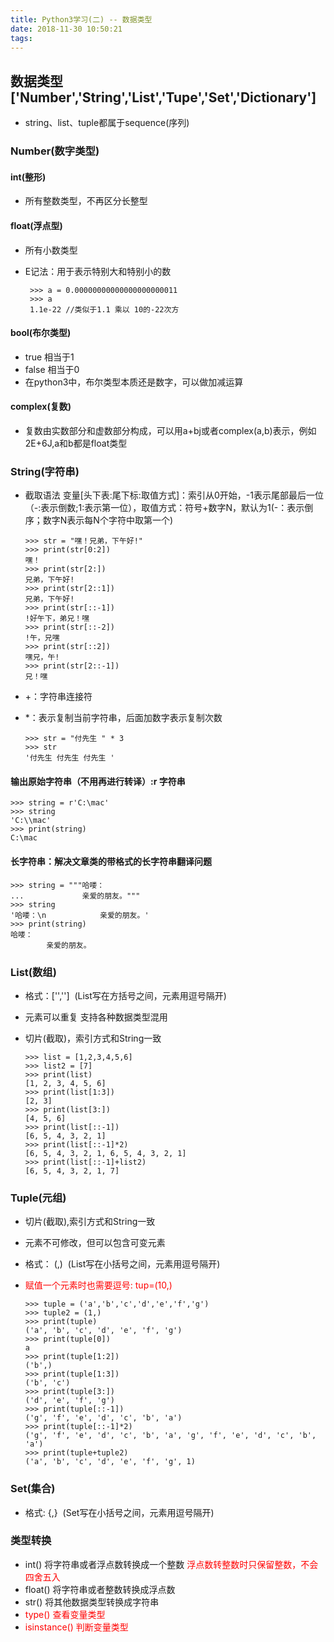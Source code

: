 ```yaml
---
title: Python3学习(二) -- 数据类型
date: 2018-11-30 10:50:21
tags:
---
```

## 数据类型['Number','String','List','Tupe','Set','Dictionary']

  - string、list、tuple都属于sequence(序列)

### Number(数字类型)
#### int(整形)
  - 所有整数类型，不再区分长整型

#### float(浮点型)
  - 所有小数类型
  - E记法：用于表示特别大和特别小的数

		 >>> a = 0.00000000000000000000011  
		 >>> a
		 1.1e-22 //类似于1.1 乘以 10的-22次方

#### bool(布尔类型)
   -	true 相当于1
   -   false 相当于0
   -   在python3中，布尔类型本质还是数字，可以做加减运算

#### complex(复数)
  - 复数由实数部分和虚数部分构成，可以用a+bj或者complex(a,b)表示，例如2E+6J,a和b都是float类型

### String(字符串)

  - 截取语法 变量[头下表:尾下标:取值方式]：索引从0开始，-1表示尾部最后一位（\-:表示倒数;1:表示第一位），取值方式：符号\+数字N，默认为1(\-：表示倒序；数字N表示每N个字符中取第一个)

  		>>> str = "嘿！兄弟，下午好!"
		>>> print(str[0:2])
		嘿！
		>>> print(str[2:])
		兄弟，下午好!
		>>> print(str[2::1])
		兄弟，下午好!
		>>> print(str[::-1])
		!好午下，弟兄！嘿	
		>>> print(str[::-2])
		!午，兄嘿
		>>> print(str[::2])
		嘿兄，午!
		>>> print(str[2::-1])
		兄！嘿	
  - +：字符串连接符
  - *：表示复制当前字符串，后面加数字表示复制次数

  		>>> str = "付先生 " * 3
		>>> str
		'付先生 付先生 付先生 '

#### 输出原始字符串（不用再进行转译）:r 字符串

	>>> string = r'C:\mac'
	>>> string
	'C:\\mac'
	>>> print(string)
	C:\mac

#### 长字符串：解决文章类的带格式的长字符串翻译问题

	>>> string = """哈喽：
	...             亲爱的朋友。"""
	>>> string
	'哈喽：\n            亲爱的朋友。'
	>>> print(string)
	哈喽：
            亲爱的朋友。

### List(数组)

  - 格式：['','']&nbsp;&nbsp;\(List写在方括号之间，元素用逗号隔开)
  - 元素可以重复 支持各种数据类型混用
  - 切片(截取)，索引方式和String一致

	  	>>> list = [1,2,3,4,5,6]
		>>> list2 = [7]
		>>> print(list)
		[1, 2, 3, 4, 5, 6]
		>>> print(list[1:3])
		[2, 3]
		>>> print(list[3:])
		[4, 5, 6]
		>>> print(list[::-1])
		[6, 5, 4, 3, 2, 1]
		>>> print(list[::-1]*2)
		[6, 5, 4, 3, 2, 1, 6, 5, 4, 3, 2, 1]
		>>> print(list[::-1]+list2)
		[6, 5, 4, 3, 2, 1, 7]

### Tuple(元组)
  - 切片(截取),索引方式和String一致
  - 元素不可修改，但可以包含可变元素
  - 格式：	(,)&nbsp;&nbsp;\(List写在小括号之间，元素用逗号隔开)
  - <font color="red">赋值一个元素时也需要逗号: tup=(10,)</font>

		>>> tuple = ('a','b','c','d','e','f','g')
		>>> tuple2 = (1,)
		>>> print(tuple)
		('a', 'b', 'c', 'd', 'e', 'f', 'g')
		>>> print(tuple[0])
		a
		>>> print(tuple[1:2])
		('b',)
		>>> print(tuple[1:3])
		('b', 'c')
		>>> print(tuple[3:])
		('d', 'e', 'f', 'g')
		>>> print(tuple[::-1])
		('g', 'f', 'e', 'd', 'c', 'b', 'a')
		>>> print(tuple[::-1]*2)
		('g', 'f', 'e', 'd', 'c', 'b', 'a', 'g', 'f', 'e', 'd', 'c', 'b', 'a')
		>>> print(tuple+tuple2)
		('a', 'b', 'c', 'd', 'e', 'f', 'g', 1)

### Set(集合)
  - 格式: {,}&nbsp;&nbsp;\(Set写在小括号之间，元素用逗号隔开)

### 类型转换
  - int() 将字符串或者浮点数转换成一个整数  <font color="red">浮点数转整数时只保留整数，不会四舍五入</font>
  - float() 将字符串或者整数转换成浮点数
  - str() 将其他数据类型转换成字符串
  - <font color="red">type() 查看变量类型</font>
  - <font color="red">isinstance() 判断变量类型</font>

